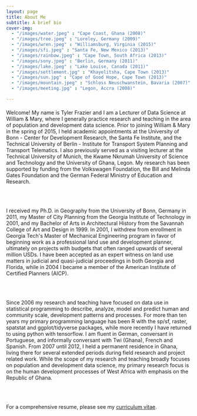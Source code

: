 ```yaml
---
layout: page
title: About Me
subtitle: A brief bio
cover-img: 
  - "/images/water.jpeg" : "Cape Coast, Ghana (2008)"
  - "/images/tree.jpeg" : "Loreley, Germany (2009)"
  - "/images/wren.jpeg" : "Williamsburg, Virginia (2015)"
  - "/images/sfi.jpeg" : "Santa Fe, New Mexico (2013)"
  - "/images/rainbow.jpeg" : "Cape Town, South Africa (2013)"
  - "/images/sony.jpeg" : "Berlin, Germany (2011)"
  - "/images/lake.jpeg" : "Lake Louise, Canada (2011)"
  - "/images/settlement.jpg" : "Khayelitsha, Cape Town (2013)"
  - "/images/sun.jpg" : "Cape of Good Hope, Cape Town (2013)"
  - "/images/mountain.jpeg" : "Schloss Neuschwanstein, Bavaria (2007)"
  - "/images/meeting.jpg" : "Legon, Accra (2008)"

---
```


<p style = "font-family: 'Open Sans', 'Helvetica Neue', Helvetica, Arial, sans-serif;
  font-size: 20px;
  font-weight: 400;
  margin-bottom: 15px;
  text-align: justify;">

Welcome! My name is Tyler Frazier and I am a Lecturer of Data Science at William & Mary, where I generally practice research and teaching in the area of population and development data science.  Prior to joining William & Mary in the spring of 2015, I held academic appointments at the University of Bonn - Center for Development Research, the Santa Fe Institute, and the Technical University of Berlin - Institute for Transport System Planning and Transport Telematics. I also previously served as a visiting lecturer at the Technical University of Munich, the Kwame Nkrumah University of Science and Technology and the University of Ghana, Legon.  My research has been supported by funding from the Volkswagen Foundation, the Bill and Melinda Gates Foundation and the German Federal Ministry of Education and Research.

<br>
<br>

I received my Ph.D. in Geography from the University of Bonn, Germany in 2011, my Master of City Planning from the Georgia Institute of Technology in 2001, and my Bachelor of Arts in Architectural History from the Savannah College of Art and Design in 1999. In 2001, I withdrew from enrollment in Georgia Tech's Master of Mechanical Engineering program in favor of beginning work as a professional land use and development planner, ultimately on projects with budgets that often ranged upwards of several million USDs.  I have been accepted as an expert witness on land use matters in judicial and quasi-judicial proceedings in both Georgia and Florida, while in 2004 I became a member of the American Institute of Certified Planners (AICP).    

<br>
<br>  

Since 2006 my research and teaching have focused on data use in statistical programming to describe, analyze, model and predict human and community scale, development patterns and processes. For more than ten years my primary programming language has been R with the sp/sf, raster, spatstat and ggplot/tidyverse  packages, while more recently I have returned to using python with tensorflow.  I am fluent in German, conversant in Portuguese, and informally conversant with Twi (Ghana), French and Spanish.  From 2007 until 2012, I held a permanent residence in Ghana, living there for several extended periods during field research and project related work.  While the scope of my research and teaching broadly focuses on population and development data science, my primary research focus is on the  human development processes of West Africa with emphasis on the Republic of Ghana.

<br>
<br>

For a comprehensive resume, please see my [curriculum vitae](tyler-frazier.github.io).

</p>
